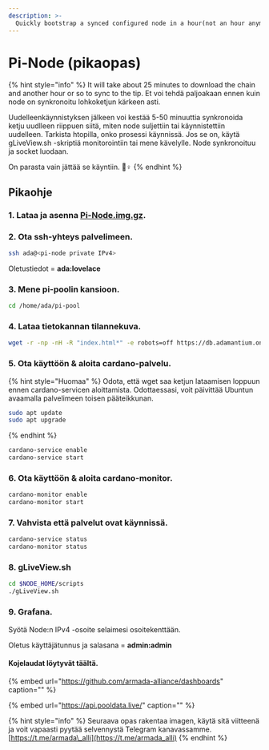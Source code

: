 ```yaml
---
description: >-
  Quickly bootstrap a synced configured node in a hour(not an hour anymore 1.29)!
---
```


# Pi-Node \(pikaopas\)

{% hint style="info" %}
It will take about 25 minutes to download the chain and another hour or so to sync to the tip. Et voi tehdä paljoakaan ennen kuin node on synkronoitu lohkoketjun kärkeen asti.

Uudelleenkäynnistyksen jälkeen voi kestää 5-50 minuuttia synkronoida ketju uudlleen riippuen siitä, miten node suljettiin tai käynnistettiin uudelleen. Tarkista htopilla, onko prosessi käynnissä. Jos se on, käytä gLiveView.sh -skriptiä monitorointiin tai mene kävelylle. Node synkronoituu ja socket luodaan.

On parasta vain jättää se käyntiin. 🏃♀
{% endhint %}

## Pikaohje

### **1. Lataa ja asenna** [**Pi-Node.img.gz**](https://db.adamantium.online/Pi-Node.img.gz)**.**

### 2. Ota ssh-yhteys palvelimeen.

```bash
ssh ada@<pi-node private IPv4>
```

Oletustiedot = **ada:lovelace**

### 3. Mene pi-poolin kansioon.

```bash
cd /home/ada/pi-pool
```

### 4. Lataa tietokannan tilannekuva.

```bash
wget -r -np -nH -R "index.html*" -e robots=off https://db.adamantium.online/db/
```

### 5. Ota käyttöön & aloita cardano-palvelu.

{% hint style="Huomaa" %}
Odota, että wget saa ketjun lataamisen loppuun ennen cardano-servicen aloittamista. Odottaessasi, voit päivittää Ubuntun avaamalla palvelimeen toisen pääteikkunan.

```bash
sudo apt update
sudo apt upgrade
```
{% endhint %}

```bash
cardano-service enable
cardano-service start
```

### 6. Ota käyttöön & aloita cardano-monitor.

```bash
cardano-monitor enable
cardano-monitor start
```

### 7. Vahvista että palvelut ovat käynnissä.

```bash
cardano-service status
cardano-monitor status
```

### 8. gLiveView.sh

```bash
cd $NODE_HOME/scripts
./gLiveView.sh
```

### 9. Grafana.

Syötä Node:n IPv4 -osoite selaimesi osoitekenttään.

Oletus käyttäjätunnus ja salasana = **admin:admin**

#### Kojelaudat löytyvät täältä.

{% embed url="https://github.com/armada-alliance/dashboards" caption="" %}

{% embed url="https://api.pooldata.live/" caption="" %}

{% hint style="info" %}
Seuraava opas rakentaa imagen, käytä sitä viitteenä ja voit vapaasti pyytää selvennystä Telegram kanavassamme. [https://t.me/armada\_alli](https://t.me/armada_alli)
{% endhint %}


